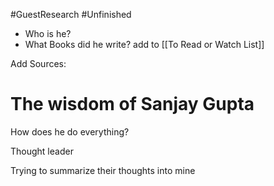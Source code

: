 #GuestResearch #Unfinished 

- Who is he? 
- What Books did he write? add to [[To Read or Watch List]]

Add Sources: 

# The wisdom of Sanjay Gupta

How does he do everything? 

Thought leader 

Trying to summarize their thoughts into mine